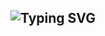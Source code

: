 <header align="center">
  <h2>
    <img src="https://readme-typing-svg.herokuapp.com?font=Josefin+Sans&size=48&width=600&height=75&duration=3333&vCenter=true&lines=;Hi%2C+Paul+here+%F0%9F%91%8B;I'm+from+Singapore+%F0%9F%87%B8%F0%9F%87%AC;Thanks+for+dropping+by" alt="Typing SVG" />
  </h2>
</header>
